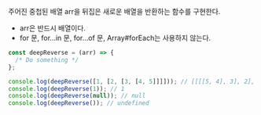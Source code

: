 주어진 중첩된 배열 arr을 뒤집은 새로운 배열을 반환하는 함수를 구현한다.

- arr은 반드시 배열이다.
- for 문, for…in 문, for…of 문, Array#forEach는 사용하지 않는다.

```jsx
const deepReverse = (arr) => {
  /* Do something */
};

console.log(deepReverse([1, [2, [3, [4, 5]]]])); // [[[[5, 4], 3], 2], 1]
console.log(deepReverse(1)); // 1
console.log(deepReverse(null)); // null
console.log(deepReverse()); // undefined
```
